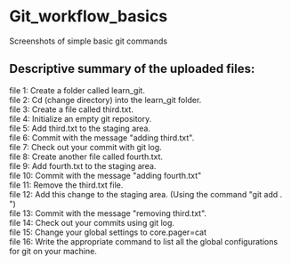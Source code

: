 # Git_workflow_basics
Screenshots of simple basic git commands

<h2><b>Descriptive summary of the uploaded files:</b></h2>

file 1: Create a folder called learn_git.<br>
file 2: Cd (change directory) into the learn_git folder.<br>
file 3: Create a file called third.txt.<br>
file 4: Initialize an empty git repository.<br>
file 5: Add third.txt to the staging area.<br>
file 6: Commit with the message "adding third.txt".<br>
file 7: Check out your commit with git log.<br>
file 8: Create another file called fourth.txt.<br>
file 9: Add fourth.txt to the staging area.<br>
file 10: Commit with the message "adding fourth.txt"<br>
file 11: Remove the third.txt file.<br>
file 12: Add this change to the staging area. (Using the command "git add . ")<br>
file 13: Commit with the message "removing third.txt".<br>
file 14: Check out your commits using git log.<br>
file 15: Change your global settings to core.pager=cat <br>
file 16: Write the appropriate command to list all the global configurations for git on your machine.
